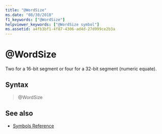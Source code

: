 ```yaml
---
title: "@WordSize"
ms.date: "08/30/2018"
f1_keywords: ["@WordSize"]
helpviewer_keywords: ["@WordSize symbol"]
ms.assetid: a4fb3bf1-4f87-4306-ad4d-27d999ce2b3a
---
```

# @WordSize

Two for a 16-bit segment or four for a 32-bit segment (numeric equate).

## Syntax

> @WordSize

## See also

- [Symbols Reference](../../assembler/masm/symbols-reference.md)
